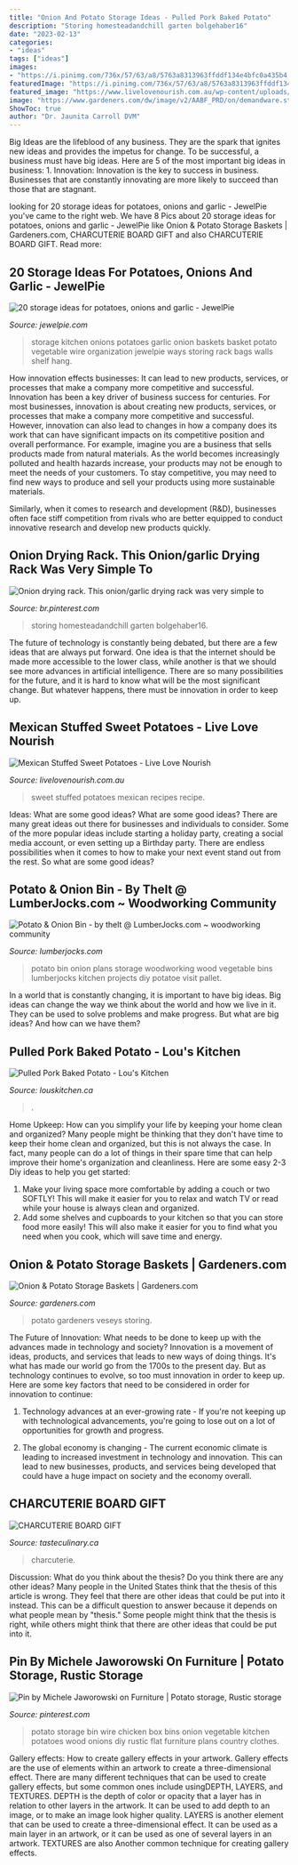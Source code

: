 ```yaml
---
title: "Onion And Potato Storage Ideas - Pulled Pork Baked Potato"
description: "Storing homesteadandchill garten bolgehaber16"
date: "2023-02-13"
categories:
- "ideas"
tags: ["ideas"]
images:
- "https://i.pinimg.com/736x/57/63/a8/5763a8313963ffddf134e4bfc0a435b4.jpg"
featuredImage: "https://i.pinimg.com/736x/57/63/a8/5763a8313963ffddf134e4bfc0a435b4.jpg"
featured_image: "https://www.livelovenourish.com.au/wp-content/uploads/2018/12/body-Mexican-Stuffed-Sweet-Potatoes-Paleo-Gluten-Free-Dairy-Free-Recipes.jpg"
image: "https://www.gardeners.com/dw/image/v2/AABF_PRD/on/demandware.static/-/Sites-GSC_Products/default/dw0460d1f4/Products/GS38131_04.jpg?sw=840&amp;sh=1120&amp;sm=fit"
ShowToc: true
author: "Dr. Jaunita Carroll DVM"
---
```



Big Ideas are the lifeblood of any business. They are the spark that ignites new ideas and provides the impetus for change. To be successful, a business must have big ideas. Here are 5 of the most important big ideas in business: 1. Innovation: Innovation is the key to success in business. Businesses that are constantly innovating are more likely to succeed than those that are stagnant. 
	

		
looking for 20 storage ideas for potatoes, onions and garlic - JewelPie you've came to the right web. We have 8 Pics about 20 storage ideas for potatoes, onions and garlic - JewelPie like Onion &amp; Potato Storage Baskets | Gardeners.com, CHARCUTERIE BOARD GIFT and also CHARCUTERIE BOARD GIFT. Read more:
		
    
## 20 Storage Ideas For Potatoes, Onions And Garlic - JewelPie

<img loading=lazy src="http://jewelpie.com/wp-content/uploads/2013/02/potatoesonionsgarlicstorage2.jpg" onerror="this.onerror=null;this.src='https://tse3.mm.bing.net/th?id=OIP.J9rjglIUUFHY_4nmwD9hWAHaJ4&amp;pid=15.1';" alt="20 storage ideas for potatoes, onions and garlic - JewelPie">

_Source: jewelpie.com_

>storage kitchen onions potatoes garlic onion baskets basket potato vegetable wire organization jewelpie ways storing rack bags walls shelf hang. 

	

How innovation effects businesses: It can lead to new products, services, or processes that make a company more competitive and successful.
Innovation has been a key driver of business success for centuries. For most businesses, innovation is about creating new products, services, or processes that make a company more competitive and successful. However, innovation can also lead to changes in how a company does its work that can have significant impacts on its competitive position and overall performance.
For example, imagine you are a business that sells products made from natural materials. As the world becomes increasingly polluted and health hazards increase, your products may not be enough to meet the needs of your customers. To stay competitive, you may need to find new ways to produce and sell your products using more sustainable materials.

Similarly, when it comes to research and development (R&D), businesses often face stiff competition from rivals who are better equipped to conduct innovative research and develop new products quickly.

    
## Onion Drying Rack. This Onion/garlic Drying Rack Was Very Simple To

<img loading=lazy src="https://i.pinimg.com/736x/57/63/a8/5763a8313963ffddf134e4bfc0a435b4.jpg" onerror="this.onerror=null;this.src='https://tse3.mm.bing.net/th?id=OIP.a9op_arlfinaZaJ9-RM6twHaJ3&amp;pid=15.1';" alt="Onion drying rack. This onion/garlic drying rack was very simple to">

_Source: br.pinterest.com_

>storing homesteadandchill garten bolgehaber16. 

	

The future of technology is constantly being debated, but there are a few ideas that are always put forward. One idea is that the internet should be made more accessible to the lower class, while another is that we should see more advances in artificial intelligence. There are so many possibilities for the future, and it is hard to know what will be the most significant change. But whatever happens, there must be innovation in order to keep up.

    
## Mexican Stuffed Sweet Potatoes - Live Love Nourish

<img loading=lazy src="https://www.livelovenourish.com.au/wp-content/uploads/2018/12/body-Mexican-Stuffed-Sweet-Potatoes-Paleo-Gluten-Free-Dairy-Free-Recipes.jpg" onerror="this.onerror=null;this.src='https://tse2.mm.bing.net/th?id=OIP.bYd0FOnCFx3oZhJI6YC-zAHaLH&amp;pid=15.1';" alt="Mexican Stuffed Sweet Potatoes - Live Love Nourish">

_Source: livelovenourish.com.au_

>sweet stuffed potatoes mexican recipes recipe. 

	

Ideas: What are some good ideas?
What are some good ideas?
There are many great ideas out there for businesses and individuals to consider. Some of the more popular ideas include starting a holiday party, creating a social media account, or even setting up a Birthday party. There are endless possibilities when it comes to how to make your next event stand out from the rest. So what are some good ideas?

    
## Potato &amp; Onion Bin - By Thelt @ LumberJocks.com ~ Woodworking Community

<img loading=lazy src="http://lumberjocks.com/assets/pictures/projects/69567-438x.jpg?1244230367" onerror="this.onerror=null;this.src='https://tse1.mm.bing.net/th?id=OIP.qOIJFKpN1-Ffmi9HazKjsgHaLJ&amp;pid=15.1';" alt="Potato &amp; Onion Bin - by thelt @ LumberJocks.com ~ woodworking community">

_Source: lumberjocks.com_

>potato bin onion plans storage woodworking wood vegetable bins lumberjocks kitchen projects diy potatoe visit pallet. 

	

In a world that is constantly changing, it is important to have big ideas. Big ideas can change the way we think about the world and how we live in it. They can be used to solve problems and make progress. But what are big ideas? And how can we have them?

    
## Pulled Pork Baked Potato - Lou&#039;s Kitchen

<img loading=lazy src="https://louskitchen.ca/wp-content/uploads/2020/08/Pulled_Pork_Potato.jpg" onerror="this.onerror=null;this.src='https://tse4.mm.bing.net/th?id=OIP.a-RjhAafDffkBvpxJt6RPwHaKL&amp;pid=15.1';" alt="Pulled Pork Baked Potato - Lou&#039;s Kitchen">

_Source: louskitchen.ca_

>. 

	

Home Upkeep: How can you simplify your life by keeping your home clean and organized?
Many people might be thinking that they don't have time to keep their home clean and organized, but this is not always the case. In fact, many people can do a lot of things in their spare time that can help improve their home's organization and cleanliness. Here are some easy 2-3 Diy ideas to help you get started: 
1. Make your living space more comfortable by adding a couch or two SOFTLY! This will make it easier for you to relax and watch TV or read while your house is always clean and organized. 
2. Add some shelves and cupboards to your kitchen so that you can store food more easily! This will also make it easier for you to find what you need when you cook, which will save time and energy. 

    
## Onion &amp; Potato Storage Baskets | Gardeners.com

<img loading=lazy src="https://www.gardeners.com/dw/image/v2/AABF_PRD/on/demandware.static/-/Sites-GSC_Products/default/dw0460d1f4/Products/GS38131_04.jpg?sw=840&amp;sh=1120&amp;sm=fit" onerror="this.onerror=null;this.src='https://tse1.mm.bing.net/th?id=OIP.jHX7nEUcJNkl-ofcGATHCwHaLF&amp;pid=15.1';" alt="Onion &amp; Potato Storage Baskets | Gardeners.com">

_Source: gardeners.com_

>potato gardeners veseys storing. 

	

The Future of Innovation: What needs to be done to keep up with the advances made in technology and society?
Innovation is a movement of ideas, products, and services that leads to new ways of doing things. It's what has made our world go from the 1700s to the present day. But as technology continues to evolve, so too must innovation in order to keep up. Here are some key factors that need to be considered in order for innovation to continue:
1. Technology advances at an ever-growing rate - If you're not keeping up with technological advancements, you're going to lose out on a lot of opportunities for growth and progress.

2. The global economy is changing - The current economic climate is leading to increased investment in technology and innovation. This can lead to new businesses, products, and services being developed that could have a huge impact on society and the economy overall.


    
## CHARCUTERIE BOARD GIFT

<img loading=lazy src="http://www.tasteculinary.ca/uploads/1/1/9/1/119199174/s200758956928226650_p198_i21_w2952.jpeg?width=2560" onerror="this.onerror=null;this.src='https://tse2.mm.bing.net/th?id=OIP.dOX4yZWw3Zn9REme7t3-cQHaHM&amp;pid=15.1';" alt="CHARCUTERIE BOARD GIFT">

_Source: tasteculinary.ca_

>charcuterie. 

	

Discussion: What do you think about the thesis? Do you think there are any other ideas?
Many people in the United States think that the thesis of this article is wrong. They feel that there are other ideas that could be put into it instead. This can be a difficult question to answer because it depends on what people mean by "thesis." Some people might think that the thesis is right, while others might think that there are other ideas that could be put into it.

    
## Pin By Michele Jaworowski On Furniture | Potato Storage, Rustic Storage

<img loading=lazy src="https://i.pinimg.com/736x/6e/49/88/6e4988f2235556d2add9a3ff3aeba4d0--potato-box-the-potato.jpg" onerror="this.onerror=null;this.src='https://tse1.mm.bing.net/th?id=OIP.pPIkb6I6mgocOlcGZjiq1wHaMR&amp;pid=15.1';" alt="Pin by Michele Jaworowski on Furniture | Potato storage, Rustic storage">

_Source: pinterest.com_

>potato storage bin wire chicken box bins onion vegetable kitchen potatoes wood onions diy rustic flat furniture plans country clothes. 

	

Gallery effects: How to create gallery effects in your artwork.
Gallery effects are the use of elements within an artwork to create a three-dimensional effect. There are many different techniques that can be used to create gallery effects, but some common ones include usingDEPTH, LAYERS, and TEXTURES.
 DEPTH is the depth of color or opacity that a layer has in relation to other layers in the artwork. It can be used to add depth to an image, or to make an image look higher quality. LAYERS is another element that can be used to create a three-dimensional effect. It can be used as a main layer in an artwork, or it can be used as one of several layers in an artwork. TEXTURES are also Another common technique for creating gallery effects.

